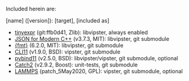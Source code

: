 Included herein are:

[name] ([version]): [target], [included as]
- [tinyexpr](https://github.com/codeplea/tinyexpr) (git:ffb0d41, Zlib): libvipster, always enabled
- [JSON for Modern C++](https://github.com/nlohmann/json) (v3.7.3, MIT): libvipster, git submodule
- [{fmt}](https://github.com/fmtlib/fmt) (6.2.0, MIT): libvipster, git submodule
- [CLI11](https://github.com/CLIUtils/CLI11) (v1.9.0, BSD): vipster, git submodule
- [pybind11](https://github.com/pybind/pybind11) (v2.5.0, BSD): libvipster/vipster, git submodule, optional
- [Catch2](https://github.com/catchorg/Catch2) (v2.9.2, Boost): unit-tests, git submodule
- [LAMMPS](https://lammps.sandia.gov) (patch_5May2020, GPL): vipster, git submodule, optional
